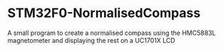 # STM32F0-NormalisedCompass
A small program to create a normalised compass using the HMC5883L magnetometer and displaying the rest on a UC1701X LCD
